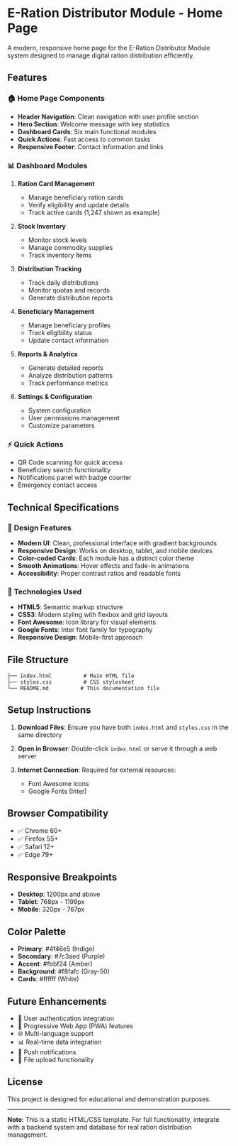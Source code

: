 # E-Ration Distributor Module - Home Page

A modern, responsive home page for the E-Ration Distributor Module system designed to manage digital ration distribution efficiently.

## Features

### 🏠 **Home Page Components**
- **Header Navigation**: Clean navigation with user profile section
- **Hero Section**: Welcome message with key statistics
- **Dashboard Cards**: Six main functional modules
- **Quick Actions**: Fast access to common tasks
- **Responsive Footer**: Contact information and links

### 📊 **Dashboard Modules**
1. **Ration Card Management**
   - Manage beneficiary ration cards
   - Verify eligibility and update details
   - Track active cards (1,247 shown as example)

2. **Stock Inventory**
   - Monitor stock levels
   - Manage commodity supplies
   - Track inventory items

3. **Distribution Tracking**
   - Track daily distributions
   - Monitor quotas and records
   - Generate distribution reports

4. **Beneficiary Management**
   - Manage beneficiary profiles
   - Track eligibility status
   - Update contact information

5. **Reports & Analytics**
   - Generate detailed reports
   - Analyze distribution patterns
   - Track performance metrics

6. **Settings & Configuration**
   - System configuration
   - User permissions management
   - Customize parameters

### ⚡ **Quick Actions**
- QR Code scanning for quick access
- Beneficiary search functionality
- Notifications panel with badge counter
- Emergency contact access

## Technical Specifications

### 🎨 **Design Features**
- **Modern UI**: Clean, professional interface with gradient backgrounds
- **Responsive Design**: Works on desktop, tablet, and mobile devices
- **Color-coded Cards**: Each module has a distinct color theme
- **Smooth Animations**: Hover effects and fade-in animations
- **Accessibility**: Proper contrast ratios and readable fonts

### 🔧 **Technologies Used**
- **HTML5**: Semantic markup structure
- **CSS3**: Modern styling with flexbox and grid layouts
- **Font Awesome**: Icon library for visual elements
- **Google Fonts**: Inter font family for typography
- **Responsive Design**: Mobile-first approach

## File Structure

```
├── index.html          # Main HTML file
├── styles.css          # CSS stylesheet
└── README.md          # This documentation file
```

## Setup Instructions

1. **Download Files**: Ensure you have both `index.html` and `styles.css` in the same directory

2. **Open in Browser**: Double-click `index.html` or serve it through a web server

3. **Internet Connection**: Required for external resources:
   - Font Awesome icons
   - Google Fonts (Inter)

## Browser Compatibility

- ✅ Chrome 60+
- ✅ Firefox 55+
- ✅ Safari 12+
- ✅ Edge 79+

## Responsive Breakpoints

- **Desktop**: 1200px and above
- **Tablet**: 768px - 1199px
- **Mobile**: 320px - 767px

## Color Palette

- **Primary**: #4f46e5 (Indigo)
- **Secondary**: #7c3aed (Purple)
- **Accent**: #fbbf24 (Amber)
- **Background**: #f8fafc (Gray-50)
- **Cards**: #ffffff (White)

## Future Enhancements

- 🔐 User authentication integration
- 📱 Progressive Web App (PWA) features
- 🌐 Multi-language support
- 📊 Real-time data integration
- 🔔 Push notifications
- 📁 File upload functionality

## License

This project is designed for educational and demonstration purposes.

---

**Note**: This is a static HTML/CSS template. For full functionality, integrate with a backend system and database for real ration distribution management.